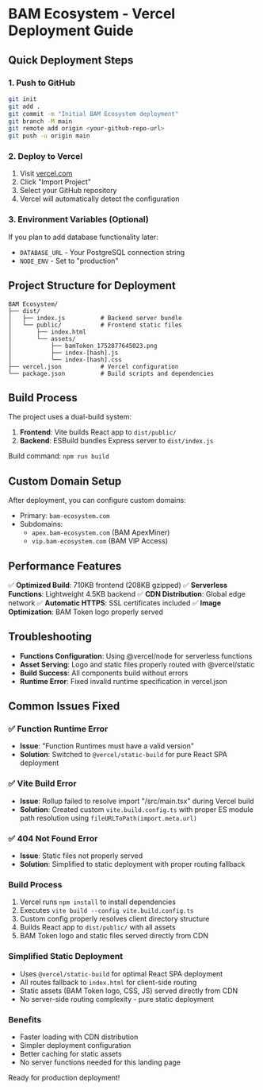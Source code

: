 # BAM Ecosystem - Vercel Deployment Guide

## Quick Deployment Steps

### 1. Push to GitHub
```bash
git init
git add .
git commit -m "Initial BAM Ecosystem deployment"
git branch -M main
git remote add origin <your-github-repo-url>
git push -u origin main
```

### 2. Deploy to Vercel
1. Visit [vercel.com](https://vercel.com)
2. Click "Import Project"
3. Select your GitHub repository
4. Vercel will automatically detect the configuration

### 3. Environment Variables (Optional)
If you plan to add database functionality later:
- `DATABASE_URL` - Your PostgreSQL connection string
- `NODE_ENV` - Set to "production"

## Project Structure for Deployment

```
BAM Ecosystem/
├── dist/
│   ├── index.js          # Backend server bundle
│   └── public/           # Frontend static files
│       ├── index.html
│       └── assets/
│           ├── bamToken_1752877645023.png
│           ├── index-[hash].js
│           └── index-[hash].css
├── vercel.json           # Vercel configuration
└── package.json          # Build scripts and dependencies
```

## Build Process

The project uses a dual-build system:
1. **Frontend**: Vite builds React app to `dist/public/`
2. **Backend**: ESBuild bundles Express server to `dist/index.js`

Build command: `npm run build`

## Custom Domain Setup

After deployment, you can configure custom domains:
- Primary: `bam-ecosystem.com`
- Subdomains: 
  - `apex.bam-ecosystem.com` (BAM ApexMiner)
  - `vip.bam-ecosystem.com` (BAM VIP Access)

## Performance Features

✅ **Optimized Build**: 710KB frontend (208KB gzipped)
✅ **Serverless Functions**: Lightweight 4.5KB backend
✅ **CDN Distribution**: Global edge network
✅ **Automatic HTTPS**: SSL certificates included
✅ **Image Optimization**: BAM Token logo properly served

## Troubleshooting

- **Functions Configuration**: Using @vercel/node for serverless functions
- **Asset Serving**: Logo and static files properly routed with @vercel/static
- **Build Success**: All components build without errors
- **Runtime Error**: Fixed invalid runtime specification in vercel.json

## Common Issues Fixed

### ✅ Function Runtime Error
- **Issue**: "Function Runtimes must have a valid version"
- **Solution**: Switched to `@vercel/static-build` for pure React SPA deployment

### ✅ Vite Build Error 
- **Issue**: Rollup failed to resolve import "/src/main.tsx" during Vercel build
- **Solution**: Created custom `vite.build.config.ts` with proper ES module path resolution using `fileURLToPath(import.meta.url)`

### ✅ 404 Not Found Error
- **Issue**: Static files not properly served
- **Solution**: Simplified to static deployment with proper routing fallback

### Build Process
1. Vercel runs `npm install` to install dependencies
2. Executes `vite build --config vite.build.config.ts` 
3. Custom config properly resolves client directory structure
4. Builds React app to `dist/public/` with all assets
5. BAM Token logo and static files served directly from CDN

### Simplified Static Deployment
- Uses `@vercel/static-build` for optimal React SPA deployment
- All routes fallback to `index.html` for client-side routing
- Static assets (BAM Token logo, CSS, JS) served directly from CDN
- No server-side routing complexity - pure static deployment

### Benefits
- Faster loading with CDN distribution
- Simpler deployment configuration
- Better caching for static assets
- No server functions needed for this landing page

Ready for production deployment!